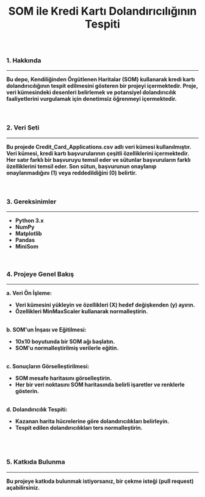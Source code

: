 # <p align="center">SOM ile Kredi Kartı Dolandırıcılığının Tespiti</p>

<br>

<h3>1. Hakkında</h3> <hr>
<b> Bu depo, Kendiliğinden Örgütlenen Haritalar (SOM) kullanarak kredi kartı dolandırıcılığının tespit edilmesini gösteren bir projeyi içermektedir. 
  Proje, veri kümesindeki desenleri belirlemek ve potansiyel dolandırıcılık faaliyetlerini vurgulamak için denetimsiz öğrenmeyi içermektedir.</b> 

<br>
<br>
<br>

<h3>2. Veri Seti</h3> <hr>
<b>Bu projede Credit_Card_Applications.csv adlı veri kümesi kullanılmıştır. Veri kümesi, kredi kartı başvurularının çeşitli özelliklerini içermektedir. 
  Her satır farklı bir başvuruyu temsil eder ve sütunlar başvuruların farklı özelliklerini temsil eder. Son sütun, başvurunun onaylanıp onaylanmadığını (1) veya reddedildiğini (0) belirtir.</b>

<br>
<br>
<br>

<h3>3. Gereksinimler</h3> <hr>
<b>
  
  * Python 3.x
  * NumPy
  * Matplotlib
  * Pandas
  * MiniSom
   
</b>

<br>

<h3>4. Projeye Genel Bakış</h3> <hr>
<b>
  a. Veri Ön İşleme: <br>
  
   * Veri kümesini yükleyin ve özellikleri (X) hedef değişkenden (y) ayırın. <br>
   * Özellikleri MinMaxScaler kullanarak normalleştirin.

  <br>
  b. SOM'un İnşası ve Eğitilmesi: <br>
   
   * 10x10 boyutunda bir SOM ağı başlatın. <br>
   * SOM'u normalleştirilmiş verilerle eğitin.

  <br>
  c. Sonuçların Görselleştirilmesi: <br>

   * SOM mesafe haritasını görselleştirin. <br>
   * Her bir veri noktasını SOM haritasında belirli işaretler ve renklerle gösterin.

 <br>
 d. Dolandırıcılık Tespiti: <br>

  * Kazanan harita hücrelerine göre dolandırıcılıkları belirleyin. <br>
  * Tespit edilen dolandırıcılıkları ters normalleştirin.
  
</b>

<br>
<br>


<h3>5. Katkıda Bulunma</h3> <hr>
<b>Bu projeye katkıda bulunmak istiyorsanız, bir çekme isteği (pull request) açabilirsiniz. </b>














